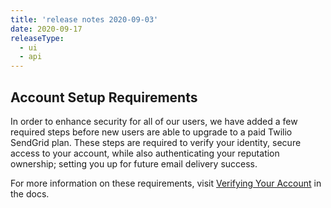 ```yaml
---
title: 'release notes 2020-09-03'
date: 2020-09-17
releaseType:
  - ui
  - api
---
```


## Account Setup Requirements

In order to enhance security for all of our users, we have added a few required steps before new users are able to upgrade to a paid Twilio SendGrid plan. These steps are required to verify your identity, secure access to your account, while also authenticating your reputation ownership; setting you up for future email delivery success. 

For more information on these requirements, visit [Verifying Your Account]({{root_url}}/ui/account-and-settings/verifying-your-account/) in the docs. 